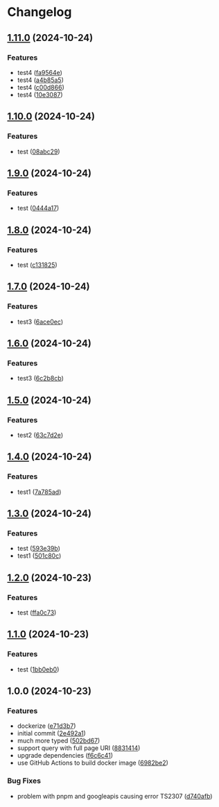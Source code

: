 # Changelog

## [1.11.0](https://github.com/FannWuCircle/google-analytics-hit-counter/compare/v1.10.0...v1.11.0) (2024-10-24)


### Features

* test4 ([fa9564e](https://github.com/FannWuCircle/google-analytics-hit-counter/commit/fa9564e473ffec46a1d19dc2be3eeca0b42a0b35))
* test4 ([a4b85a5](https://github.com/FannWuCircle/google-analytics-hit-counter/commit/a4b85a5af1ac3edfc1cbc3be3cdb1d5ab408ebf9))
* test4 ([c00d866](https://github.com/FannWuCircle/google-analytics-hit-counter/commit/c00d8667a0f7a7d0b85a05b8a9e3ec9c6a8190a6))
* test4 ([10e3087](https://github.com/FannWuCircle/google-analytics-hit-counter/commit/10e308724a8fe38b1cd673a51417a82625f6e752))

## [1.10.0](https://github.com/FannWuCircle/google-analytics-hit-counter/compare/v1.9.0...v1.10.0) (2024-10-24)


### Features

* test ([08abc29](https://github.com/FannWuCircle/google-analytics-hit-counter/commit/08abc29ce8b9ce0628d9f0b7a54fa8e51dd40414))

## [1.9.0](https://github.com/FannWuCircle/google-analytics-hit-counter/compare/v1.8.0...v1.9.0) (2024-10-24)


### Features

* test ([0444a17](https://github.com/FannWuCircle/google-analytics-hit-counter/commit/0444a176d7bd675de43603e79b0ac648e31781c1))

## [1.8.0](https://github.com/FannWuCircle/google-analytics-hit-counter/compare/v1.7.0...v1.8.0) (2024-10-24)


### Features

* test ([c131825](https://github.com/FannWuCircle/google-analytics-hit-counter/commit/c1318256a1ec1e2b666a39d709fe44a06a4cbded))

## [1.7.0](https://github.com/FannWuCircle/google-analytics-hit-counter/compare/v1.6.0...v1.7.0) (2024-10-24)


### Features

* test3 ([6ace0ec](https://github.com/FannWuCircle/google-analytics-hit-counter/commit/6ace0ec4d4d6ddec39c42f16e606340952fc0a77))

## [1.6.0](https://github.com/FannWuCircle/google-analytics-hit-counter/compare/v1.5.0...v1.6.0) (2024-10-24)


### Features

* test3 ([6c2b8cb](https://github.com/FannWuCircle/google-analytics-hit-counter/commit/6c2b8cbeab2c8aeeffe43c5e16519790fcc09ce4))

## [1.5.0](https://github.com/FannWuCircle/google-analytics-hit-counter/compare/v1.4.0...v1.5.0) (2024-10-24)


### Features

* test2 ([63c7d2e](https://github.com/FannWuCircle/google-analytics-hit-counter/commit/63c7d2e857b432556e0246151c7a18bf66cac298))

## [1.4.0](https://github.com/FannWuCircle/google-analytics-hit-counter/compare/v1.3.0...v1.4.0) (2024-10-24)


### Features

* test1 ([7a785ad](https://github.com/FannWuCircle/google-analytics-hit-counter/commit/7a785ad00dbba58af2fad81c7880912b4fad5f20))

## [1.3.0](https://github.com/FannWuCircle/google-analytics-hit-counter/compare/v1.2.0...v1.3.0) (2024-10-24)


### Features

* test ([593e39b](https://github.com/FannWuCircle/google-analytics-hit-counter/commit/593e39bc61a090b8fecedf385bac5c85aa26445e))
* test1 ([501c80c](https://github.com/FannWuCircle/google-analytics-hit-counter/commit/501c80cc77a4f16324c6e73420dd880cea9f9efa))

## [1.2.0](https://github.com/FannWuCircle/google-analytics-hit-counter/compare/v1.1.0...v1.2.0) (2024-10-23)


### Features

* test ([ffa0c73](https://github.com/FannWuCircle/google-analytics-hit-counter/commit/ffa0c737a957a62cfea806e9d3da9e00dc0c00b1))

## [1.1.0](https://github.com/FannWuCircle/google-analytics-hit-counter/compare/v1.0.0...v1.1.0) (2024-10-23)


### Features

* test ([1bb0eb0](https://github.com/FannWuCircle/google-analytics-hit-counter/commit/1bb0eb079080feaf203d2c512afd39dca1e361bd))

## 1.0.0 (2024-10-23)


### Features

* dockerize ([e71d3b7](https://github.com/FannWuCircle/google-analytics-hit-counter/commit/e71d3b7dc7d6bebf09353c0d055366eb0128f2e9))
* initial commit ([2e492a1](https://github.com/FannWuCircle/google-analytics-hit-counter/commit/2e492a1d0e4f5bd5c605c488ed93dda9ea657a2a))
* much more typed ([502bd67](https://github.com/FannWuCircle/google-analytics-hit-counter/commit/502bd6767e44ced39fa92cdd84efc9aa489e4013))
* support query with full page URI ([8831414](https://github.com/FannWuCircle/google-analytics-hit-counter/commit/8831414f57f62948b44a4ef1c0e9b3473130f69f))
* upgrade dependencies ([f6c6c41](https://github.com/FannWuCircle/google-analytics-hit-counter/commit/f6c6c41916ab45bee6db584f96d6a97045ad4e82))
* use GitHub Actions to build docker image ([6982be2](https://github.com/FannWuCircle/google-analytics-hit-counter/commit/6982be22701987205136286e4200c8cbf37597d5))


### Bug Fixes

* problem with pnpm and googleapis causing error TS2307 ([d740afb](https://github.com/FannWuCircle/google-analytics-hit-counter/commit/d740afbac21db057156bafa94b6026e32ca01961))
